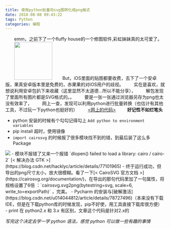 ```yaml
---
title: 使用python批量将svg图转化成png格式
date: 2018-08-08 09:43:22
tags: Python
categories: 编程
---
```

　　emm，之前下了一个fluffy house的一个修图软件,彩虹妹妹真的太可爱了。
　　<img src="http://wx2.sinaimg.cn/mw690/61b81d32gy1fua493tti5j20qo0qoab3.jpg" width=120px>
　　But，iOS里面的贴图都要收费，去下了一个安卓版，果真安卓版本里是免费的，赤果果的对iOS用户的歧视。
　　实在是喜欢，就想说利用安卓包扒下来收藏（这里显然不太道德...所以不能分享），
　　解包发现了里面所有图片都是SVG格式的。。
　　要是一张一张通过浏览器另存为png也太没有效率了，
　　网上一查，发现可以利用python进行批量转换（也估计有其他工具，不过玩一下python也挺好的）<!--more-->
　　[<网上的代码>](http://www.qttc.net/201401401.html)
　　
**好记性不如烂笔头**
- python 安装的时候有个勾勾记得勾上 `Add python to environment variables`
- pip install 超时，使用镜像
- `import cairosvg` 的时候报了很多模块找不到的错，到最后装了这么多Package
<img src="http://wx4.sinaimg.cn/large/61b81d32gy1fua5k9ahwpj20km06jq30.jpg">
- 模块不报错了又来一个报错 `dlopen() failed to load a library: cairo / cairo-2` [< 解决办法 GTK >](https://blog.csdn.net/hacklyc/article/details/77101965)
- 终于运行成功，但导出的png尺寸太小，放大很模糊。看了一下[< CairoSVG 官方文档 >](https://cairosvg.org/documentation/)，在导出的那句代码里加了一句属性，将规格设置了6倍 ：`cairosvg.svg2png(bytestring=svg, scale=6, write_to=exportPath)` ，完美。
- Pycharm 的安装与[破解激活](https://blog.csdn.net/u014044812/article/details/78727496)（本来没有下载IDE，但是在下载python库的时候发现，pip不好使，用工具直接下载库很方便）
- print 在 python2.x 和 3.x 有区别，文章这个代码是针对2.x的

*写完这个决定去学一学 python 语法，感觉 python 可以做一些有趣的事情*